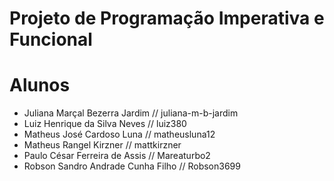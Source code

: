 # Projeto de Programação Imperativa e Funcional

# Alunos
- Juliana Marçal Bezerra Jardim // juliana-m-b-jardim
- Luiz Henrique da Silva Neves // luiz380
- Matheus José Cardoso Luna // matheusluna12
- Matheus Rangel Kirzner // mattkirzner
- Paulo César Ferreira de Assis // Mareaturbo2
- Robson Sandro Andrade Cunha Filho // Robson3699
